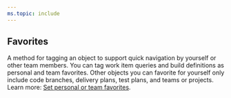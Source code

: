 ```yaml
---
ms.topic: include
---
```



## Favorites

A method for tagging an object to support quick navigation by yourself or other team members. You can tag work item queries and build definitions as personal and team favorites. Other objects you can favorite for yourself only include code branches, delivery plans, test plans, and teams or projects. Learn more: [Set personal or team favorites](/vsts/project/navigation/set-favorites).